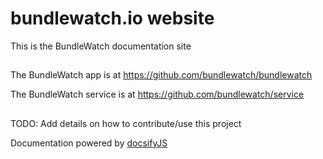 # bundlewatch.io website
This is the BundleWatch documentation site

##
The BundleWatch app is at https://github.com/bundlewatch/bundlewatch

The BundleWatch service is at https://github.com/bundlewatch/service

## 
TODO: Add details on how to contribute/use this project


Documentation powered by [docsifyJS](https://docsify.js.org/)
